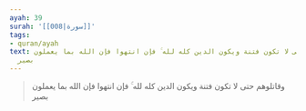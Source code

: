 ```yaml
---
ayah: 39
surah: '[[008|سورة]]'
tags:
- quran/ayah
text: وقاتلوهم حتى لا تكون فتنة ويكون الدين كله لله ۚ فإن انتهوا فإن الله بما يعملون
  بصير
---
```

> وقاتلوهم حتى لا تكون فتنة ويكون الدين كله لله ۚ فإن انتهوا فإن الله بما يعملون بصير
